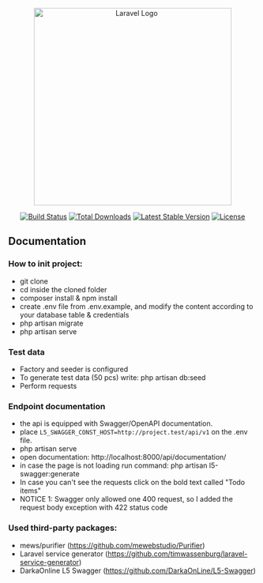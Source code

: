 <p align="center"><a href="https://laravel.com" target="_blank"><img src="https://raw.githubusercontent.com/laravel/art/master/logo-lockup/5%20SVG/2%20CMYK/1%20Full%20Color/laravel-logolockup-cmyk-red.svg" width="400" alt="Laravel Logo"></a></p>

<p align="center">
<a href="https://github.com/laravel/framework/actions"><img src="https://github.com/laravel/framework/workflows/tests/badge.svg" alt="Build Status"></a>
<a href="https://packagist.org/packages/laravel/framework"><img src="https://img.shields.io/packagist/dt/laravel/framework" alt="Total Downloads"></a>
<a href="https://packagist.org/packages/laravel/framework"><img src="https://img.shields.io/packagist/v/laravel/framework" alt="Latest Stable Version"></a>
<a href="https://packagist.org/packages/laravel/framework"><img src="https://img.shields.io/packagist/l/laravel/framework" alt="License"></a>
</p>

## Documentation

### How to init project:
- git clone <project>
- cd inside the cloned folder
- composer install & npm install
- create .env file from .env.example, and modify the content according to your database table & credentials
- php artisan migrate
- php artisan serve

### Test data
- Factory and seeder is configured
- To generate test data (50 pcs) write: php artisan db:seed
- Perform requests

### Endpoint documentation
- the api is equipped with Swagger/OpenAPI documentation.
- place `L5_SWAGGER_CONST_HOST=http://project.test/api/v1` on the .env file.
- php artisan serve
- open documentation: http://localhost:8000/api/documentation/
- in case the page is not loading run command: php artisan l5-swagger:generate
- In case you can't see the requests click on the bold text called "Todo items"
- NOTICE 1: Swagger only allowed one 400 request, so I added the request body exception with 422 status code


### Used third-party packages:
- mews/purifier (https://github.com/mewebstudio/Purifier)
- Laravel service generator (https://github.com/timwassenburg/laravel-service-generator)
- DarkaOnline L5 Swagger (https://github.com/DarkaOnLine/L5-Swagger)
